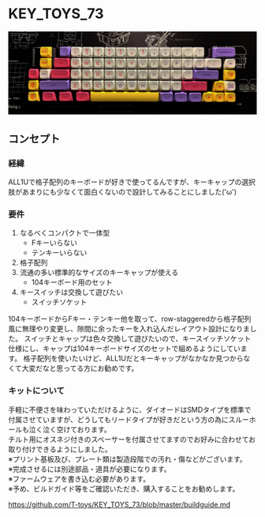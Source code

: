# KEY_TOYS_73

<img width="2000" alt="代替テキスト" src="https://github.com/T-toys/KEY_TOYS_73/blob/master/image/IMG_0752-2.jpg">

## コンセプト
### 経緯
ALL1Uで格子配列のキーボードが好きで使ってるんですが、キーキャップの選択肢があまりにも少なくて面白くないので設計してみることにしました('ω')
### 要件
1. なるべくコンパクトで一体型
   - Fキーいらない
   - テンキーいらない
1. 格子配列
1. 流通の多い標準的なサイズのキーキャップが使える
   - 104キーボード用のセット
1. キースイッチは交換して遊びたい
   - スイッチソケット

104キーボードからFキー・テンキー他を取って、row-staggeredから格子配列風に無理やり変更し、隙間に余ったキーを入れ込んだレイアウト設計になりました。
スイッチとキャップは色々交換して遊びたいので、キースイッチソケット仕様にし、キャップは104キーボードサイズのセットで組めるようにしています。
格子配列を使いたいけど、ALL1Uだとキーキャップがなかなか見つからなくて大変だなと思ってる方にお勧めです。

### キットについて
手軽に不便さを味わっていただけるように、ダイオードはSMDタイプを標準で付属させていますが、どうしてもリードタイプが好きだという方の為にスルーホールも泣く泣く空けております。<br>
チルト用にオスネジ付きのスペーサーを付属させてますのでお好みに合わせてお取り付けできるようにしました。<br>
※プリント基板及び、プレート類は製造段階での汚れ・傷などがございます。<br>
※完成させるには別途部品・道具が必要になります。<br>
※ファームウェアを書き込む必要があります。<br>
※予め、ビルドガイド等をご確認いただき、購入することをお勧めします。<br>


https://github.com/T-toys/KEY_TOYS_73/blob/master/buildguide.md

